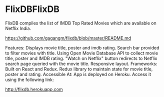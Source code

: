 # FlixDBFlixDB
FlixDB compiles the list of IMDB Top Rated Movies which are available on Netflix India.

https://github.com/gagangm/flixdb/blob/master/README.md

Features:
Displays movie title, poster and imdb rating.
Search bar provided to filter movies with title.
Using Open Movie Database API to collect movie title, poster and IMDB rating.
"Watch on Netflix" button redirects to Netflix search page queried with the movie title.
Responsive layout.
Frameworks:
Built on React and Redux.
Redux library to maintain state for movie title, poster and rating.
Accessible At:
App is deployed on Heroku. Access it using the following link:

http://flixdb.herokuapp.com
